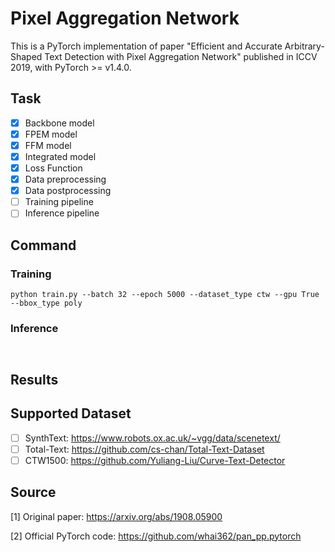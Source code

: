# Pixel Aggregation Network

This is a PyTorch implementation of paper "Efficient and Accurate Arbitrary-Shaped Text Detection with Pixel Aggregation Network" published in ICCV 2019, with PyTorch >= v1.4.0.

## Task

- [x] Backbone model
- [x] FPEM model
- [x] FFM model
- [x] Integrated model
- [x] Loss Function
- [x] Data preprocessing
- [x] Data postprocessing
- [ ] Training pipeline
- [ ] Inference pipeline

## Command

### Training

``
python train.py --batch 32 --epoch 5000 --dataset_type ctw --gpu True --bbox_type poly
``

### Inference

``
``

## Results

## Supported Dataset

- [ ] SynthText: https://www.robots.ox.ac.uk/~vgg/data/scenetext/
- [ ] Total-Text: https://github.com/cs-chan/Total-Text-Dataset
- [ ] CTW1500: https://github.com/Yuliang-Liu/Curve-Text-Detector

## Source

[1] Original paper: https://arxiv.org/abs/1908.05900

[2] Official PyTorch code: https://github.com/whai362/pan_pp.pytorch
